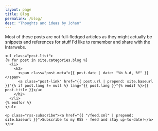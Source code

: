```yaml
---
layout: page
title: Blog
permalink: /blog/
desc: "Thoughts and ideas by Johan"
---
```


Most of these posts are not full-fledged articles as they might actually be snippets and references for stuff I'd like to remember and share with the Intarwebs.

<div role="blog">

    <ul class="post-list">
    {% for post in site.categories.blog %}
      <li>
        <h2>
          <span class="post-meta">{{ post.date | date: "%b %-d, %Y" }}</span>
          <a class="post-link" href="{{ post.url | prepend: site.baseurl }}"{% if post.lang != null %} lang="{{ post.lang }}"{% endif %}>{{ post.title }}</a>
        </h2>
      </li>
    {% endfor %}
    </ul>

    <p class="rss-subscribe"><a href="{{ "/feed.xml" | prepend: site.baseurl }}">Subscribe to my RSS - feed and stay up-to-date!</a></p>

</div>
